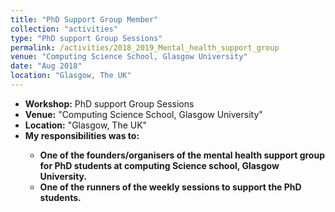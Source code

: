 ```yaml
---
title: "PhD Support Group Member"
collection: "activities"
type: "PhD support Group Sessions"
permalink: /activities/2018_2019_Mental_health_support_group
venue: "Computing Science School, Glasgow University"
date: "Aug 2018"
location: "Glasgow, The UK"
---
```

* <b>Workshop:</b> PhD support Group Sessions
* <b>Venue:</b> "Computing Science School, Glasgow University"
* <b>Location:</b> "Glasgow, The UK"
* <b>My responsibilities was to:<b> <br />
    * One of the founders/organisers of the mental health support group for PhD students
    at computing Science school, Glasgow University.
    * One of the runners of the weekly sessions to support the PhD students.

